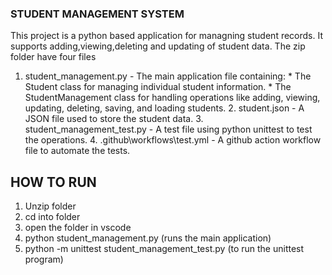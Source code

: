 ### STUDENT MANAGEMENT SYSTEM 

This project is a python based application for managning student records.
It supports adding,viewing,deleting and updating of student data.
The zip folder have four files 
   1. student_management.py         - The main application file containing:
                                         * The Student class for managing individual student information.
                                         * The StudentManagement class for handling operations like adding, viewing, updating, deleting, saving, and loading students.
    2. student.json                 - A JSON file used to store the student data.
    3. student_management_test.py   - A test file using python unittest to test the operations.
    4. .github\workflows\test.yml   - A github action workflow file to automate the tests.

## HOW TO RUN
1. Unzip folder
2. cd into folder
3. open the folder in vscode
4. python student_management.py (runs the main application)
5. python -m unittest student_management_test.py (to run the unittest program)

